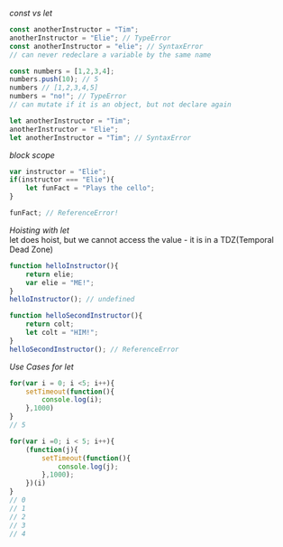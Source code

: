 *const vs let*
```js
const anotherInstructor = "Tim";
anotherInstructor = "Elie"; // TypeError
const anotherInstructor = "elie"; // SyntaxError
// can never redeclare a variable by the same name

const numbers = [1,2,3,4];
numbers.push(10); // 5
numbers // [1,2,3,4,5]
numbers = "no!"; // TypeError
// can mutate if it is an object, but not declare again

let anotherInstructor = "Tim";
anotherInstructor = "Elie";
let anotherInstructor = "Tim"; // SyntaxError
```
*block scope*
```js
var instructor = "Elie";
if(instructor === "Elie"){
    let funFact = "Plays the cello";
}

funFact; // ReferenceError!
```
*Hoisting with let*  
let does hoist, but we cannot access the value - it is in a TDZ(Temporal Dead Zone)
```js
function helloInstructor(){
    return elie;
    var elie = "ME!";
}
helloInstructor(); // undefined

function helloSecondInstructor(){
    return colt;
    let colt = "HIM!";
}
helloSecondInstructor(); // ReferenceError
```
*Use Cases for let*
```js
for(var i = 0; i <5; i++){
    setTimeout(function(){
        console.log(i);
    },1000)
}
// 5

for(var i =0; i < 5; i++){
    (function(j){
        setTimeout(function(){
            console.log(j);
        },1000);
    })(i)
}
// 0
// 1
// 2
// 3 
// 4
```

